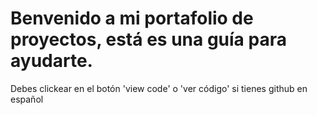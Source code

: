 # Benvenido a mi portafolio de proyectos, está es una guía para ayudarte.
Debes clickear en el botón 'view code' o 'ver código' si tienes github en español
